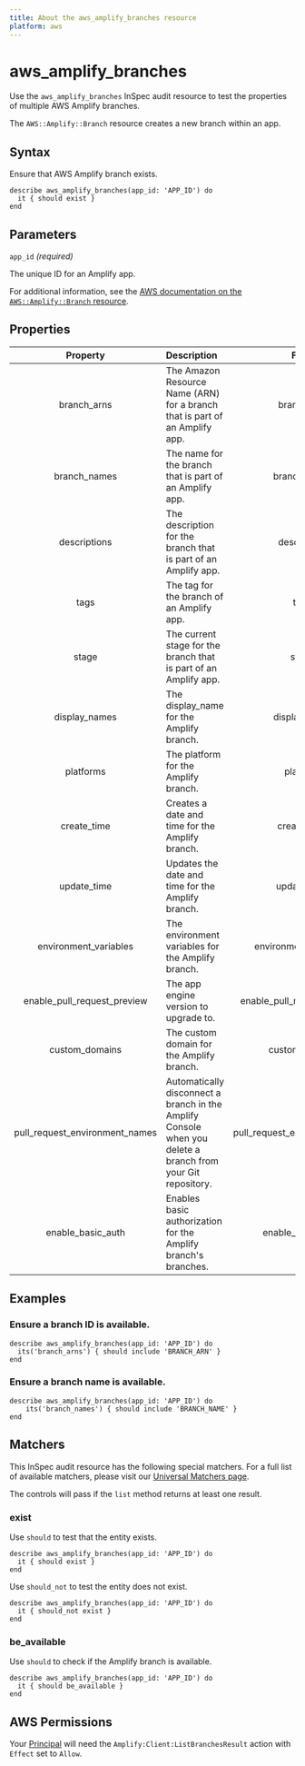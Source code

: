 ```yaml
---
title: About the aws_amplify_branches resource
platform: aws
---
```


# aws_amplify_branches

Use the `aws_amplify_branches` InSpec audit resource to test the properties of multiple AWS Amplify branches.

The `AWS::Amplify::Branch` resource creates a new branch within an app.

## Syntax

Ensure that AWS Amplify branch exists.

    describe aws_amplify_branches(app_id: 'APP_ID') do
      it { should exist }
    end

## Parameters

`app_id` _(required)_

The unique ID for an Amplify app.

For additional information, see the [AWS documentation on the `AWS::Amplify::Branch` resource](https://docs.aws.amazon.com/AWSCloudFormation/latest/UserGuide/aws-resource-amplify-branch.html).

## Properties

| Property  | Description | Field |
| :---: | :--- | :---: |
| branch_arns | The Amazon Resource Name (ARN) for a branch that is part of an Amplify app. | branch_arn |
| branch_names | The name for the branch that is part of an Amplify app. | branch_name |
| descriptions | The description for the branch that is part of an Amplify app. | description |
| tags | The tag for the branch of an Amplify app. | tags |
| stage | The current stage for the branch that is part of an Amplify app. | stage |
| display_names | The display_name for the Amplify branch. | display_name |
| platforms | The platform for the Amplify branch. | platform |
| create_time | Creates a date and time for the Amplify branch. | create_time |
| update_time | Updates the date and time for the Amplify branch.  | update_time |
| environment_variables | The environment variables for the Amplify branch. | environment_variables |
| enable_pull_request_preview | The app engine version to upgrade to.  | enable_pull_request_preview |
| custom_domains | The custom domain for the Amplify branch. | custom_domain |
| pull_request_environment_names | Automatically disconnect a branch in the Amplify Console when you delete a branch from your Git repository. | pull_request_environment_name |
| enable_basic_auth |Enables basic authorization for the Amplify branch's branches. | enable_basic_auth |

## Examples

### Ensure a branch ID is available.

    describe aws_amplify_branches(app_id: 'APP_ID') do
      its('branch_arns') { should include 'BRANCH_ARN' }
    end

### Ensure a branch name is available.

    describe aws_amplify_branches(app_id: 'APP_ID') do
        its('branch_names') { should include 'BRANCH_NAME' }
    end

## Matchers

This InSpec audit resource has the following special matchers. For a full list of available matchers, please visit our [Universal Matchers page](https://www.inspec.io/docs/reference/matchers/).

The controls will pass if the `list` method returns at least one result.

### exist

Use `should` to test that the entity exists.

    describe aws_amplify_branches(app_id: 'APP_ID') do
      it { should exist }
    end

Use `should_not` to test the entity does not exist.

    describe aws_amplify_branches(app_id: 'APP_ID') do
      it { should_not exist }
    end

### be_available

Use `should` to check if the Amplify branch is available.

    describe aws_amplify_branches(app_id: 'APP_ID') do
      it { should be_available }
    end

## AWS Permissions

Your [Principal](https://docs.aws.amazon.com/IAM/latest/UserGuide/intro-structure.html#intro-structure-principal) will need the `Amplify:Client:ListBranchesResult` action with `Effect` set to `Allow`.
